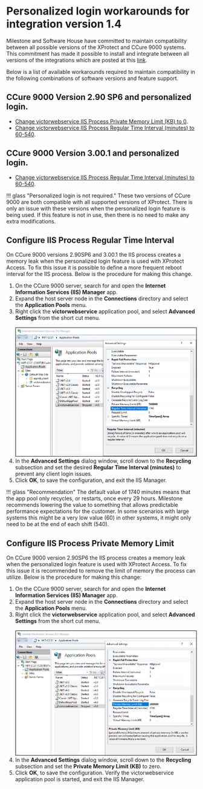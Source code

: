 # Personalized login workarounds for integration version 1.4

Milestone and Software House have committed to maintain compatibility between all possible versions of the XProtect and CCure 9000 systems. This commitment has made it possible to install and integrate between all versions of the integrations which are posted at this [link](https://download.milestonesys.com/ccure9kxpa/CCure9000-XProtect-Access-Compatibility.pdf).

Below is a list of available workarounds required to maintain compatibility in the following combinations of software versions and feature support.

## CCure 9000 Version 2.90 SP6 and personalized login.

+ [Change victorwebservice IIS Process Private Memory Limit (KB) to 0](../Troubleshooting/PLWorkarounds.md#configure-iis-process-private-memory-limit).
+ [Change victorwebservice IIS Process Regular Time Interval (minutes) to 60-540](../Troubleshooting/PLWorkarounds.md#configure-iis-process-regular-time-interval).

## CCure 9000 Version 3.00.1 and personalized login.

+ [Change victorwebservice IIS Process Regular Time Interval (minutes) to 60-540](../Troubleshooting/PLWorkarounds.md#configure-iis-process-regular-time-interval).

!!! glass "Personalized login is not required."
    These two versions of CCure 9000 are both compatible with all supported versions of XProtect. There is only an issue with these versions when the personalized login feature is being used. If this feature is not in use, then there is no need to make any extra modifications.

## Configure IIS Process Regular Time Interval

On CCure 9000 versions 2.90SP6 and 3.00.1 the IIS process creates a memory leak when the personalized login feature is used with XProtect Access. To fix this issue it is possible to define a more frequent reboot interval for the IIS process. Below is the procedure for making this change.

1. On the CCure 9000 server, search for and open the **Internet Information Services (IIS) Manager** app.
2. Expand the host server node in the **Connections** directory and select the **Application Pools** menu.
3. Right click the **victorwebservice** application pool, and select **Advanced Settings** from the short cut menu.</br>
    </br>
    ![IIS_Recycle_Time](img/CX.IISRecycle.png)</br>
4. In the **Advanced Settings** dialog window, scroll down to the **Recycling** subsection and set the desired **Regular Time Interval (minutes)** to prevent any client login issues.
5. Click **OK**, to save the configuration, and exit the IIS Manager.

!!! glass "Recommendation"
    The default value of 1740 minutes means that the app pool only recycles, or restarts, once every 29 hours. Milestone recommends lowering the value to something that allows predictable performance expectations for the customer. In some scenarios with large systems this might be a very low value (60) in other systems, it might only need to be at the end of each shift (540).

## Configure IIS Process Private Memory Limit

On CCure 9000 version 2.90SP6 the IIS process creates a memory leak when the personalized login feature is used with XProtect Access. To fix this issue it is recommended to remove the limit of memory the process can utilize. Below is the procedure for making this change:

1. On the CCure 9000 server, search for and open the **Internet Information Services (IIS) Manager** app.
2. Expand the host server node in the **Connections** directory and select the **Application Pools** menu.
3. Right click the **victorwebservice** application pool, and select **Advanced Settings** from the short cut menu.</br>
    </br>
    ![IIS_Memory_Limit](img/CX.IISLimit.png)</br>
4. In the **Advanced Settings** dialog window, scroll down to the **Recycling** subsection and set the **Private Memory Limit (KB)** to zero.
5. Click **OK**, to save the configuration. Verify the victorwebservice application pool is started, and exit the IIS Manager.

